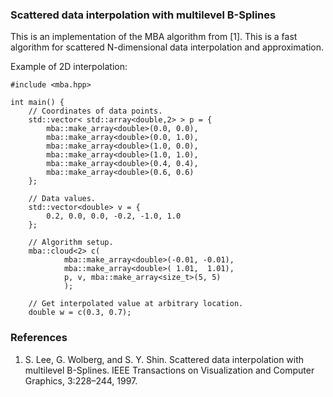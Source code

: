 ### Scattered data interpolation with multilevel B-Splines

This is an implementation of the MBA algorithm from [1]. This is a fast
algorithm for scattered N-dimensional data interpolation and approximation.

Example of 2D interpolation:
~~~{.cpp}
#include <mba.hpp>

int main() {
    // Coordinates of data points.
    std::vector< std::array<double,2> > p = {
        mba::make_array<double>(0.0, 0.0),
        mba::make_array<double>(0.0, 1.0),
        mba::make_array<double>(1.0, 0.0),
        mba::make_array<double>(1.0, 1.0),
        mba::make_array<double>(0.4, 0.4),
        mba::make_array<double>(0.6, 0.6)
    };

    // Data values.
    std::vector<double> v = {
        0.2, 0.0, 0.0, -0.2, -1.0, 1.0
    };

    // Algorithm setup.
    mba::cloud<2> c(
            mba::make_array<double>(-0.01, -0.01),
            mba::make_array<double>( 1.01,  1.01),
            p, v, mba::make_array<size_t>(5, 5)
            );

    // Get interpolated value at arbitrary location.
    double w = c(0.3, 0.7);
~~~

### References

1. S. Lee, G. Wolberg, and S. Y. Shin. Scattered data interpolation with
   multilevel B-Splines. IEEE Transactions on Visualization and
   Computer Graphics, 3:228–244, 1997.

